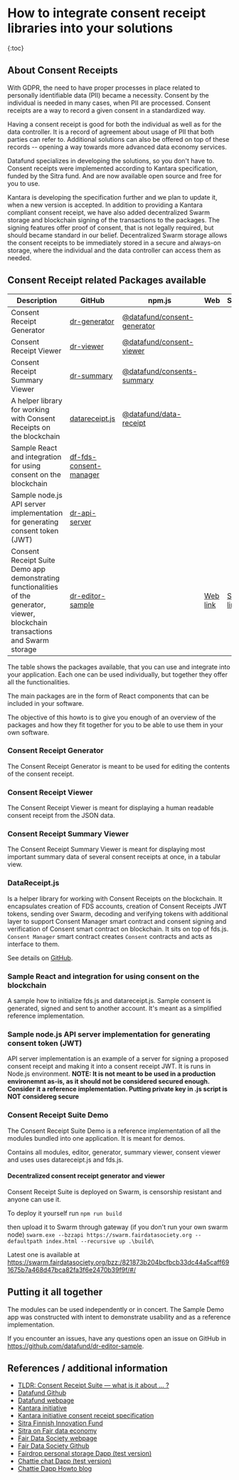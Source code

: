 # How to integrate consent receipt libraries into your solutions

{:toc}

## About Consent Receipts

With GDPR, the need to have proper processes in place related to personally identifiable data (PII) became a necessity. Consent by the individual is needed in many cases, when PII are processed. Consent receipts are a way to record a given consent in a standardized way.

Having a consent receipt is good for both the individual as well as for the data controller. It is a record of agreement about usage of PII that both parties can refer to. Additional solutions can also be offered on top of these records -- opening a way towards more advanced data economy services.

Datafund specializes in developing the solutions, so you don't have to. Consent receipts were implemented according to Kantara specification, funded by the Sitra fund. And are now available open source and free for you to use.

Kantara is developing the specification further and we plan to update it, when a new version is accepted. In addition to providing a Kantara compliant consent receipt, we have also added decentralized Swarm storage and blockchain signing of the transactions to the packages. The signing features offer proof of consent, that is not legally required, but should became standard in our belief. Decentralized Swarm storage allows the consent receipts to be immediately stored in a secure and always-on storage, where the individual and the data controller can access them as needed.

## Consent Receipt related Packages available

| Description                                                  | GitHub                                                   | npm.js                                                       | Web     | Swarm     |
| ------------------------------------------------------------ | -------------------------------------------------------- | ------------------------------------------------------------ | ---- | ---- |
| Consent Receipt Generator                                    | [dr-generator](https://github.com/datafund/dr-generator) | [@datafund/consent-generator](https://www.npmjs.com/package/@datafund/consent-generator) |      |      |
| Consent Receipt Viewer                                       | [dr-viewer](https://github.com/datafund/dr-viewer)       | [@datafund/consent-viewer](https://www.npmjs.com/package/@datafund/consent-viewer) |      |      |
| Consent Receipt Summary Viewer                               | [dr-summary](https://github.com/datafund/dr-summary)                                               | [@datafund/consents-summary](https://www.npmjs.com/package/@datafund/consents-summary) |      |      |
| A helper library for working with Consent Receipts on the blockchain | [datareceipt.js](https://github.com/datafund/datareceipt.js)                                           | [@datafund/data-receipt](https://www.npmjs.com/package/@datafund/data-receipt) |      |      |
| Sample React and integration for using consent on the blockchain | [df-fds-consent-manager](https://github.com/datafund/df-fds-consent-manager)                                   |                                                              |      |      |
| Sample node.js API server implementation for generating consent token (JWT) | [dr-api-server](https://github.com/datafund/dr-api-server)                                            |                                                              |      |      |
| Consent Receipt Suite Demo app demonstrating functionalities of the  generator, viewer, blockchain transactions and Swarm storage | [dr-editor-sample](https://github.com/datafund/dr-editor-sample)                                         |                                                              | [Web link](https://kantara-cr-demo.datafund.io/#/)     | [Swarm link](https://swarm.fairdatasociety.org/bzz:/821873b204bcfbcb33dc44a5caff691675b7a468d47bca82fa3f6e2470b39f9f/#/)     |


The table shows the packages available, that you can use and integrate into your application. Each one can be used individually, but together they offer all the functionalities.

The main packages are in the form of React components that can be included in your software.

The objective of this howto is to give you enough of an overview of the packages and how they fit together for you to be able to use them in your own software.

### Consent Receipt Generator

The Consent Receipt Generator is meant to be used for editing the contents of the consent receipt.

### Consent Receipt Viewer

The Consent Receipt Viewer is meant for displaying a human readable consent receipt from the JSON data.

### Consent Receipt Summary Viewer

The Consent Receipt Summary Viewer is meant for displaying most important summary data of several consent receipts at once, in a tabular view.

### DataReceipt.js
Is a helper library for working with Consent Receipts on the blockchain. It encapsulates creation of FDS accounts, creation of Consent Receipts JWT tokens, sending over Swarm, decoding and verifying tokens with additional layer to support Consent Manager smart contract and consent signing and verification of Consent smart contract on blockchain. It sits on top of fds.js.
`Consent Manager` smart contract creates `Consent` contracts and acts as interface to them.

See details on [GitHub](https://github.com/datafund/datareceipt.js).


### Sample React and integration for using consent on the blockchain

A sample how to initialize fds.js and datareceipt.js. Sample consent is generated, signed and sent to another account. It's meant as a simplified reference implementation.

### Sample node.js API server implementation for generating consent token (JWT)

API server implementation is an example of a server for signing a proposed consent receipt and making it into a consent receipt JWT. It is runs in Node.js environment. **NOTE: It is not meant to be used in a production environemnt as-is, as it should not be considered secured enough. Consider it a reference implementation. Putting private key in .js script is NOT considereg secure**

### Consent Receipt Suite Demo

The Consent Receipt Suite Demo is a reference implementation of all the modules bundled into one application. It is meant for demos.

Contains all modules, editor, generator, summary viewer, consent viewer and uses uses datareceipt.js and fds.js.


#### Decentralized consent receipt generator and viewer
Consent Receipt Suite is deployed on Swarm, is censorship resistant and anyone can use it.

To deploy it yourself
run `npm run build`

then upload it to Swarm through gateway (if you don't run your own swarm node)
`swarm.exe --bzzapi https://swarm.fairdatasociety.org --defaultpath index.html --recursive up .\build\`

Latest one is available at https://swarm.fairdatasociety.org/bzz:/821873b204bcfbcb33dc44a5caff691675b7a468d47bca82fa3f6e2470b39f9f/#/

## Putting it all together

The modules can be used independently or in concert. The Sample Demo app was constructed with intent to demonstrate usability and as a reference implementation.

If you encounter an issues, have any questions open an issue on GitHub in https://github.com/datafund/dr-editor-sample.

## References / additional information

- [TLDR: Consent Receipt Suite — what is it about … ?](https://blog.datafund.net/tldr-consent-receipt-suite-what-is-it-about-88c8da9531b7)
- [Datafund Github](https://github.com/datafund)
- [Datafund webpage](https://datafund.io/)
- [Kantara initiative](https://kantarainitiative.org)
- [Kantara initiative consent receipt specification](https://kantarainitiative.org/confluence/display/infosharing/Consent+Receipt+Specification)
- [Sitra Finnish Innovation Fund](https://www.sitra.fi/en/)
- [Sitra on Fair data economy](https://www.sitra.fi/en/topics/fair-data-economy/)
- [Fair Data Society webpage](https://fairdatasociety.org/)
- [Fair Data Society Github](https://github.com/fairDataSociety)
- [Fairdrop personal storage Dapp (test version)](https://staging.fairdrop.xyz/)
- [Chattie chat Dapp (test version)](https://staging.chattie.xyz/)
- [Chattie Dapp Howto blog](https://blog.datafund.net/chattie-or-how-to-build-a-decentralised-chat-app-in-10-minutes-72ba816b88)
